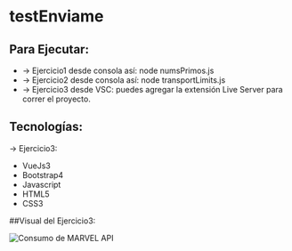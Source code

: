 # testEnviame

## Para Ejecutar:
- -> Ejercicio1 desde consola así: node numsPrimos.js
- -> Ejercicio2 desde consola así: node transportLimits.js
- -> Ejercicio3 desde VSC: puedes agregar la extensión Live Server para correr el proyecto. 


## Tecnologías:

-> Ejercicio3: 
 - VueJs3
 - Bootstrap4
 - Javascript
 - HTML5
 - CSS3

##Visual del Ejercicio3:

![Consumo de MARVEL API](https://www.cvamll.me/assets/img/gallery/visualEjercicio3.png)

